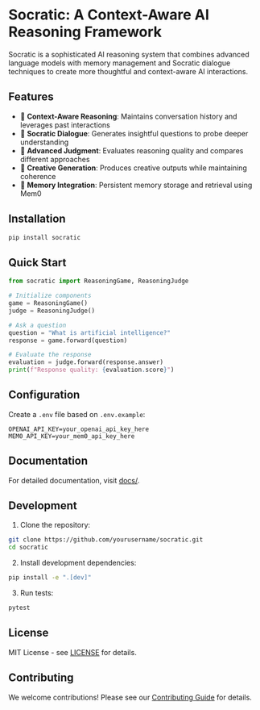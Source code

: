# Socratic: A Context-Aware AI Reasoning Framework

Socratic is a sophisticated AI reasoning system that combines advanced language models with memory management and Socratic dialogue techniques to create more thoughtful and context-aware AI interactions.

## Features

- 🧠 **Context-Aware Reasoning**: Maintains conversation history and leverages past interactions
- 🤔 **Socratic Dialogue**: Generates insightful questions to probe deeper understanding
- 📝 **Advanced Judgment**: Evaluates reasoning quality and compares different approaches
- 🎨 **Creative Generation**: Produces creative outputs while maintaining coherence
- 💾 **Memory Integration**: Persistent memory storage and retrieval using Mem0

## Installation

```bash
pip install socratic
```

## Quick Start

```python
from socratic import ReasoningGame, ReasoningJudge

# Initialize components
game = ReasoningGame()
judge = ReasoningJudge()

# Ask a question
question = "What is artificial intelligence?"
response = game.forward(question)

# Evaluate the response
evaluation = judge.forward(response.answer)
print(f"Response quality: {evaluation.score}")
```

## Configuration

Create a `.env` file based on `.env.example`:

```env
OPENAI_API_KEY=your_openai_api_key_here
MEM0_API_KEY=your_mem0_api_key_here
```

## Documentation

For detailed documentation, visit [docs/](docs/).

## Development

1. Clone the repository:
```bash
git clone https://github.com/yourusername/socratic.git
cd socratic
```

2. Install development dependencies:
```bash
pip install -e ".[dev]"
```

3. Run tests:
```bash
pytest
```

## License

MIT License - see [LICENSE](LICENSE) for details.

## Contributing

We welcome contributions! Please see our [Contributing Guide](CONTRIBUTING.md) for details.
